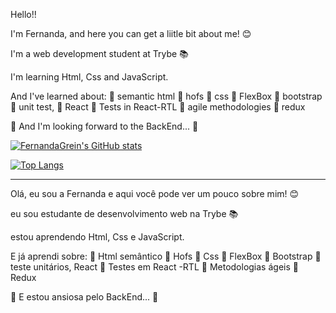 Hello!! 

I'm Fernanda, and here you can get a liitle bit about me! 😊

I'm a web development student at Trybe 📚

I'm learning Html, Css and JavaScript.

And I've learned about:
🔶 semantic html
🔶 hofs
🔶 css
🔶 FlexBox
🔶 bootstrap
🔶 unit test, 
🔶 React
🔶 Tests in React-RTL
🔶 agile methodologies
🔶 redux

🔷 And I'm looking forward to the BackEnd... 🔷

[![FernandaGrein's GitHub stats](https://github-readme-stats.vercel.app/api?username=FernandaGrein&theme=tokyonight)](https://github.com/anuraghazra/github-readme-stats)

[![Top Langs](https://github-readme-stats.vercel.app/api/top-langs/?username=FernandaGrein&theme=tokyonight)](https://github.com/anuraghazra/github-readme-stats)

______________________________________________________________________

Olá, 
eu sou a Fernanda e aqui você pode ver um pouco sobre mim! 😊

eu sou estudante de desenvolvimento web na Trybe 📚

estou aprendendo Html, Css e JavaScript.

E já aprendi sobre: 
🔶 Html semântico 
🔶 Hofs 
🔶 Css 
🔶 FlexBox 
🔶 Bootstrap
🔶 teste unitários, React 
🔶 Testes em React -RTL
🔶 Metodologias ágeis
🔶 Redux

🔷 E estou ansiosa pelo BackEnd... 🔷
